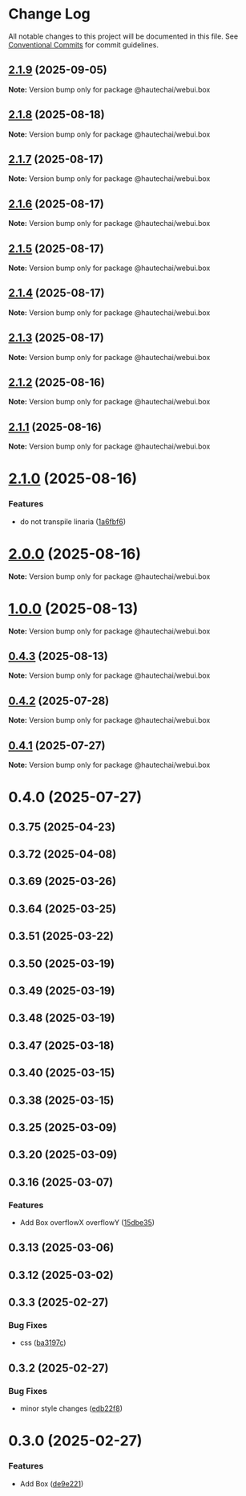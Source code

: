 # Change Log

All notable changes to this project will be documented in this file.
See [Conventional Commits](https://conventionalcommits.org) for commit guidelines.

## [2.1.9](https://github.com/HautechAI/webui/compare/@hautechai/webui.box@2.1.8...@hautechai/webui.box@2.1.9) (2025-09-05)

**Note:** Version bump only for package @hautechai/webui.box

## [2.1.8](https://github.com/HautechAI/webui/compare/@hautechai/webui.box@2.1.7...@hautechai/webui.box@2.1.8) (2025-08-18)

**Note:** Version bump only for package @hautechai/webui.box

## [2.1.7](https://github.com/HautechAI/webui/compare/@hautechai/webui.box@2.1.6...@hautechai/webui.box@2.1.7) (2025-08-17)

**Note:** Version bump only for package @hautechai/webui.box

## [2.1.6](https://github.com/HautechAI/webui/compare/@hautechai/webui.box@2.1.5...@hautechai/webui.box@2.1.6) (2025-08-17)

**Note:** Version bump only for package @hautechai/webui.box

## [2.1.5](https://github.com/HautechAI/webui/compare/@hautechai/webui.box@2.1.4...@hautechai/webui.box@2.1.5) (2025-08-17)

**Note:** Version bump only for package @hautechai/webui.box

## [2.1.4](https://github.com/HautechAI/webui/compare/@hautechai/webui.box@2.1.3...@hautechai/webui.box@2.1.4) (2025-08-17)

**Note:** Version bump only for package @hautechai/webui.box

## [2.1.3](https://github.com/HautechAI/webui/compare/@hautechai/webui.box@2.1.2...@hautechai/webui.box@2.1.3) (2025-08-17)

**Note:** Version bump only for package @hautechai/webui.box

## [2.1.2](https://github.com/HautechAI/webui/compare/@hautechai/webui.box@2.1.1...@hautechai/webui.box@2.1.2) (2025-08-16)

**Note:** Version bump only for package @hautechai/webui.box

## [2.1.1](https://github.com/HautechAI/webui/compare/@hautechai/webui.box@2.1.0...@hautechai/webui.box@2.1.1) (2025-08-16)

**Note:** Version bump only for package @hautechai/webui.box

# [2.1.0](https://github.com/HautechAI/webui/compare/@hautechai/webui.box@1.0.0...@hautechai/webui.box@2.1.0) (2025-08-16)

### Features

- do not transpile linaria ([1a6fbf6](https://github.com/HautechAI/webui/commit/1a6fbf6353a0e5028040006b5045170cf83f1ba0))

# [2.0.0](https://github.com/HautechAI/webui/compare/@hautechai/webui.box@1.0.0...@hautechai/webui.box@2.0.0) (2025-08-16)

**Note:** Version bump only for package @hautechai/webui.box

# [1.0.0](https://github.com/HautechAI/webui/compare/@hautechai/webui.box@0.4.3...@hautechai/webui.box@1.0.0) (2025-08-13)

**Note:** Version bump only for package @hautechai/webui.box

## [0.4.3](https://github.com/HautechAI/webui/compare/@hautechai/webui.box@0.4.2...@hautechai/webui.box@0.4.3) (2025-08-13)

**Note:** Version bump only for package @hautechai/webui.box

## [0.4.2](https://github.com/HautechAI/webui/compare/@hautechai/webui.box@0.4.1...@hautechai/webui.box@0.4.2) (2025-07-28)

**Note:** Version bump only for package @hautechai/webui.box

## [0.4.1](https://github.com/HautechAI/webui/compare/@hautechai/webui.box@0.4.0...@hautechai/webui.box@0.4.1) (2025-07-27)

**Note:** Version bump only for package @hautechai/webui.box

# 0.4.0 (2025-07-27)

## 0.3.75 (2025-04-23)

## 0.3.72 (2025-04-08)

## 0.3.69 (2025-03-26)

## 0.3.64 (2025-03-25)

## 0.3.51 (2025-03-22)

## 0.3.50 (2025-03-19)

## 0.3.49 (2025-03-19)

## 0.3.48 (2025-03-19)

## 0.3.47 (2025-03-18)

## 0.3.40 (2025-03-15)

## 0.3.38 (2025-03-15)

## 0.3.25 (2025-03-09)

## 0.3.20 (2025-03-09)

## 0.3.16 (2025-03-07)

### Features

- Add Box overflowX overflowY ([15dbe35](https://github.com/HautechAI/webui/commit/15dbe3503b25d0db74ea00f35e85b42e10158c31))

## 0.3.13 (2025-03-06)

## 0.3.12 (2025-03-02)

## 0.3.3 (2025-02-27)

### Bug Fixes

- css ([ba3197c](https://github.com/HautechAI/webui/commit/ba3197cd9ea518492bc4f31cd5e9ac96579b8562))

## 0.3.2 (2025-02-27)

### Bug Fixes

- minor style changes ([edb22f8](https://github.com/HautechAI/webui/commit/edb22f8a05e6b97b8f1f46dbd258e22498f6524b))

# 0.3.0 (2025-02-27)

### Features

- Add Box ([de9e221](https://github.com/HautechAI/webui/commit/de9e2212559fe93ec5ec0a82d360a74cc50d3030))
